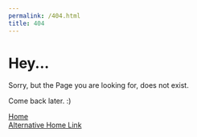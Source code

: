 ```yaml
---
permalink: /404.html
title: 404
---
```


# Hey...

Sorry, but the Page you are looking for, does not exist.

Come back later. :)

[Home](/site)  
[Alternative Home Link](https://hanicrumbs.github.io/site)
